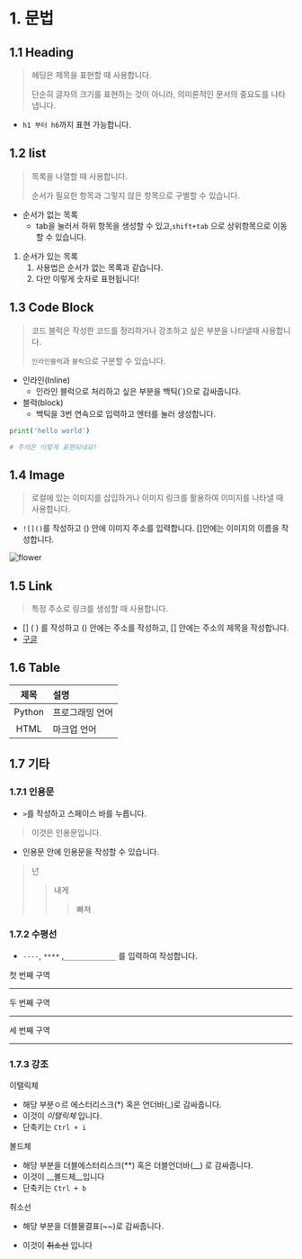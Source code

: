 # 1. 문법

## 1.1 Heading

> 헤딩은 제목을 표현할 때 사용합니다.
>
> 단순히 글자의 크기를 표현하는 것이 아니라, 의미론적인 문서의 중요도를 나타냅니다. 

- `h1 부터 h6`까지 표현 가능합니다.

## 1.2 list

> 목록을 나열할 때 사용합니다.
>
> 순서가 필요한 항목과 그렇지 않은 항목으로 구별할 수 있습니다.

- 순서가 없는 목록
  - tab을 눌러서 하위 항목을 생성할 수 있고,`shift+tab` 으로 상위항목으로 이동할 수 있습니다.

1. 순서가 있는 목록
   1. 사용법은 순서가 없는 목록과 같습니다.
   2. 다만 이렇게 숫자로 표현됩니다!

## 1.3 Code Block

> 코드 블럭은 작성한 코드를 정리하거나 강조하고 싶은 부분을 나타낼때 사용합니다.
>
> `인라인블럭`과 `블럭`으로 구분할 수 있습니다.

- 인라인(Inline)
  - 인라인 블럭으로 처리하고 싶은 부분을 백틱(`)으로 감싸줍니다.
- 블럭(block)
  - 백틱을 3번 연속으로 입력하고 엔터를 눌러 생성합니다.

```python
print('hello world')

# 주석은 이렇게 표현되네요!
```

## 1.4 Image

> 로컬에 있는 이미지를 삽입하거나 이미지 링크를 활용하여 이미지를 나타낼 때 사용합니다.

- `![]()`를 작성하고 () 안에 이미지 주소를 입력합니다. []안에는 이미지의 이름을 작성합니다.

![flower](타이포라.assets/flower.jpg)



## 1.5 Link

> 특정 주소로 링크를 생성할 때 사용합니다.

- [] ( ) 를 작성하고 () 안에는 주소를 작성하고, [] 안에는 주소의 제목을 작성합니다.
- [구글](https://www.google.com)

## 1.6 Table

|  제목  | 설명            |
| :----: | :-------------- |
| Python | 프로그래밍 언어 |
|  HTML  | 마크업 언어     |

## 1.7 기타

### 1.7.1 인용문

- `>`를 작성하고 스페이스 바를 누릅니다.

> 이것은 인용문입니다.

- 인용문 안에 인용문을 작성할 수 있습니다.

> 넌 
>
> > 내게
> >
> > > 빠져

### 1.7.2 수평선

- `----`, `****` ,`_____________` 를 입력하여 작성합니다.

첫 번째 구역

----

두 번째 구역

-----

세 번째 구역

---

### 1.7.3 강조

이탤릭체

- 해당 부분ㅇ르 에스터리스크(*) 혹은 언더바(_)로 감싸줍니다.
- 이것이 _이탤릭체_ 입니다.
- 단축키는 `Ctrl + i`

볼드체

- 해당 부분을 더블에스터리스크(**) 혹은 더블언더바(__) 로 감싸줍니다.
- 이것이 __볼드체__입니다
- 단축키는 `Ctrl + b`

취소선

- 해당 부분을 더블물결표(~~)로 감싸줍니다.

- 이것이 ~~취소선~~ 입니다

